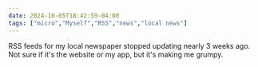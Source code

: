 ```yaml
---
date: 2024-10-05T18:42:59-04:00
tags: ["micro","Myself","RSS","news","local news"]
---
```

RSS feeds for my local newspaper stopped updating nearly 3 weeks ago. Not sure if it's the website or my app, but it's making me grumpy.